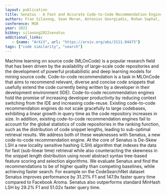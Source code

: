 ```yaml
---
layout: publication
title: Senatus - A Fast and Accurate Code-to-Code Recommendation Engine
authors: Fran Silavong, Sean Moran, Antonios Georgiadis, Rohan Saphal, Robert Otter
conference: MSR
year: 2022
bibkey: silavong2022senatus
additional_links:
   - {name: "ArXiV", url: "https://arxiv.org/abs/2111.04473"}
tags: ["code similarity", "search"]
---
```

Machine learning on source code (MLOnCode) is a popular research field that has been driven by the availability of large-scale code repositories and the development of powerful probabilistic and deep learning models for mining source code. Code-to-code recommendation is a task in MLOnCode that aims to recommend relevant, diverse and concise code snippets that usefully extend the code currently being written by a developer in their development environment (IDE). Code-to-code recommendation engines hold the promise of increasing developer productivity by reducing context switching from the IDE and increasing code-reuse. Existing code-to-code recommendation engines do not scale gracefully to large codebases, exhibiting a linear growth in query time as the code repository increases in size. In addition, existing code-to-code recommendation engines fail to account for the global statistics of code repositories in the ranking function, such as the distribution of code snippet lengths, leading to sub-optimal retrieval results. We address both of these weaknesses with Senatus, a new code-to-code recommendation engine. At the core of Senatus is De-Skew LSH a new locality sensitive hashing (LSH) algorithm that indexes the data for fast (sub-linear time) retrieval while also counteracting the skewness in the snippet length distribution using novel abstract syntax tree-based feature scoring and selection algorithms. We evaluate Senatus and find the recommendations to be of higher quality than competing baselines, while achieving faster search. For example on the CodeSearchNet dataset Senatus improves performance by 31.21% F1 and  147.9x faster query time compared to Facebook Aroma. Senatus also outperforms standard MinHash LSH by 29.2% F1 and 51.02x faster query time. 
